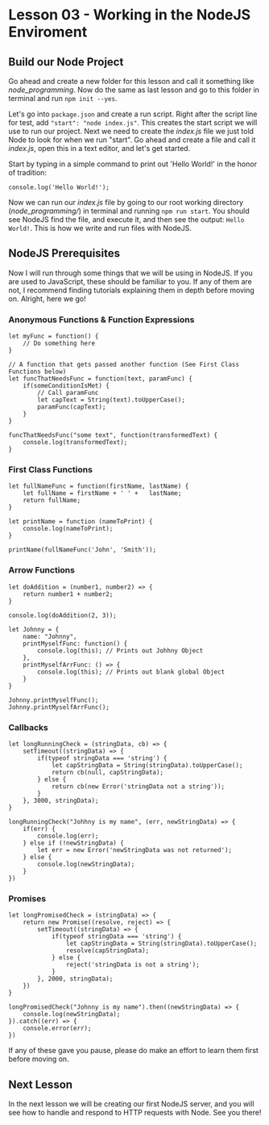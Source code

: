 # Lesson 03 - Working in the NodeJS Enviroment

## Build our Node Project

Go ahead and create a new folder for this lesson and call it something like _node_programming_. Now do the same as last lesson and go to this folder in terminal and run `npm init --yes`.

Let's go into `package.json` and create a run script. Right after the script line for test, add `"start": "node index.js"`. This creates the start script we will use to run our project. Next we need to create the *index.js* file we just told Node to look for when we run "start". Go ahead and create a file and call it *index.js*, open this in a text editor, and let's get started.

Start by typing in a simple command to print out 'Hello World!' in the honor of tradition: 
```
console.log('Hello World!');
```

Now we can run our _index.js_ file by going to our root working directory (*node_programming/*) in terminal and running `npm run start`. You should see NodeJS find the file, and execute it, and then see the output: `Hello World!`. This is how we write and run files with NodeJS. 

## NodeJS Prerequisites

Now I will run through some things that we will be using in NodeJS. If you are used to JavaScript, these should be familiar to you. If any of them are not, I recommend finding tutorials explaining them in depth before moving on. Alright, here we go!

### Anonymous Functions & Function Expressions
```
let myFunc = function() {
    // Do something here
}

// A function that gets passed another function (See First Class Functions below)
let funcThatNeedsFunc = function(text, paramFunc) {
    if(someConditionIsMet) {
        // Call paramFunc
        let capText = String(text).toUpperCase();
        paramFunc(capText);
    }
}

funcThatNeedsFunc("some text", function(transformedText) {
    console.log(transformedText);
}
```

### First Class Functions

``` 
let fullNameFunc = function(firstName, lastName) {
    let fullName = firstName + ' ' +   lastName;
    return fullName;
}

let printName = function (nameToPrint) {
    console.log(nameToPrint);
}

printName(fullNameFunc('John', 'Smith'));
```

### Arrow Functions

```
let doAddition = (number1, number2) => {
    return number1 + number2;
}

console.log(doAddition(2, 3));

let Johnny = {
    name: "Johnny",
    printMyselfFunc: function() {
        console.log(this); // Prints out Johhny Object
    }, 
    printMyselfArrFunc: () => {
        console.log(this); // Prints out blank global Object
    }
}

Johnny.printMyselfFunc();
Johnny.printMyselfArrFunc();
```
### Callbacks
```
let longRunningCheck = (stringData, cb) => {
    setTimeout((stringData) => {
        if(typeof stringData === 'string') {
            let capStringData = String(stringData).toUpperCase();
            return cb(null, capStringData);
        } else {
            return cb(new Error('stringData not a string'));
        }
    }, 3000, stringData);
}

longRunningCheck("Johhny is my name", (err, newStringData) => {
    if(err) {
        console.log(err);
    } else if (!newStringData) {
        let err = new Error('newStringData was not returned');
    } else {
        console.log(newStringData);
    }
})
```

### Promises
```
let longPromisedCheck = (stringData) => {
    return new Promise((resolve, reject) => {
        setTimeout((stringData) => {
            if(typeof stringData === 'string') {
                let capStringData = String(stringData).toUpperCase();
                resolve(capStringData);
            } else {
                reject('stringData is not a string');
            }
        }, 2000, stringData);
    })
}

longPromisedCheck("Johnny is my name").then((newStringData) => {
    console.log(newStringData);
}).catch((err) => {
    console.error(err);
})
```

If any of these gave you pause, please do make an effort to learn them first before moving on.

## Next Lesson 

In the next lesson we will be creating our first NodeJS server, and you will see how to handle and respond to HTTP requests with Node. See you there!



    


